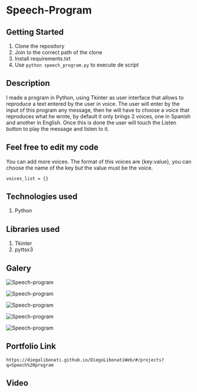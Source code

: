 # Speech-Program

## Getting Started

1. Clone the repository
2. Join to the correct path of the clone
3. Install requirements.txt
4. Use `python speech_program.py` to execute de script

## Description

I made a program in Python, using Tkinter as user interface that allows to reproduce a text entered by the user in voice. The user will enter by the input of this program any message, then he will have to choose a voice that reproduces what he wrote, by default it only brings 2 voices, one in Spanish and another in English. Once this is done the user will touch the Listen button to play the message and listen to it.

## Feel free to edit my code

You can add more voices. The format of this voices are {key:value}, you can choose the name of the key but the value must be the voice.

```
voices_list = {}
```

## Technologies used

1. Python

## Libraries used

1. Tkinter
2. pyttsx3

## Galery

![Speech-program](https://raw.githubusercontent.com/DiegoLibonati/DiegoLibonatiWeb/main/data/projects/Python/Imagenes/speechpython-0.jpg)

![Speech-program](https://raw.githubusercontent.com/DiegoLibonati/DiegoLibonatiWeb/main/data/projects/Python/Imagenes/speechpython-1.jpg)

![Speech-program](https://raw.githubusercontent.com/DiegoLibonati/DiegoLibonatiWeb/main/data/projects/Python/Imagenes/speechpython-2.jpg)

![Speech-program](https://raw.githubusercontent.com/DiegoLibonati/DiegoLibonatiWeb/main/data/projects/Python/Imagenes/speechpython-3.jpg)

![Speech-program](https://raw.githubusercontent.com/DiegoLibonati/DiegoLibonatiWeb/main/data/projects/Python/Imagenes/speechpython-4.jpg)

## Portfolio Link

`https://diegolibonati.github.io/DiegoLibonatiWeb/#/projects?q=Speech%20program`

## Video
